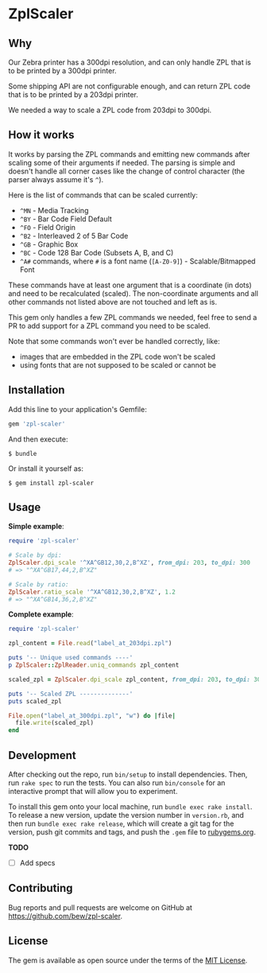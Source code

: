 # ZplScaler

## Why

Our Zebra printer has a 300dpi resolution, and can only handle ZPL that is to be printed by a 300dpi printer.

Some shipping API are not configurable enough, and can return ZPL code that is to be printed by a 203dpi printer.

We needed a way to scale a ZPL code from 203dpi to 300dpi.


## How it works

It works by parsing the ZPL commands and emitting new commands after scaling some of their arguments if needed.
The parsing is simple and doesn't handle all corner cases like the change of control character (the parser always assume it's `^`).

Here is the list of commands that can be scaled currently:

- `^MN` - Media Tracking
- `^BY` - Bar Code Field Default
- `^FO` - Field Origin
- `^B2` - Interleaved 2 of 5 Bar Code
- `^GB` - Graphic Box
- `^BC` - Code 128 Bar Code (Subsets A, B, and C)
- `^A#` commands, where `#` is a font name (`[A-Z0-9]`) - Scalable/Bitmapped Font

These commands have at least one argument that is a coordinate (in dots) and need to be recalculated (scaled).
The non-coordinate arguments and all other commands not listed above are not touched and left as is.

This gem only handles a few ZPL commands we needed, feel free to send a PR to add support for a ZPL command you need to be scaled.

Note that some commands won't ever be handled correctly, like:
- images that are embedded in the ZPL code won't be scaled
- using fonts that are not supposed to be scaled or cannot be


## Installation

Add this line to your application's Gemfile:

```ruby
gem 'zpl-scaler'
```

And then execute:

    $ bundle

Or install it yourself as:

    $ gem install zpl-scaler


## Usage

**Simple example**:
```rb
require 'zpl-scaler'

# Scale by dpi:
ZplScaler.dpi_scale '^XA^GB12,30,2,B^XZ', from_dpi: 203, to_dpi: 300
# => "^XA^GB17,44,2,B^XZ"

# Scale by ratio:
ZplScaler.ratio_scale '^XA^GB12,30,2,B^XZ', 1.2
# => "^XA^GB14,36,2,B^XZ"
```

**Complete example**:
```rb
require 'zpl-scaler'

zpl_content = File.read("label_at_203dpi.zpl")

puts '-- Unique used commands ----'
p ZplScaler::ZplReader.uniq_commands zpl_content

scaled_zpl = ZplScaler.dpi_scale zpl_content, from_dpi: 203, to_dpi: 300

puts '-- Scaled ZPL --------------'
puts scaled_zpl

File.open("label_at_300dpi.zpl", "w") do |file|
  file.write(scaled_zpl)
end
```

## Development

After checking out the repo, run `bin/setup` to install dependencies. Then, run `rake spec` to run the tests. You can also run `bin/console` for an interactive prompt that will allow you to experiment.

To install this gem onto your local machine, run `bundle exec rake install`. To release a new version, update the version number in `version.rb`, and then run `bundle exec rake release`, which will create a git tag for the version, push git commits and tags, and push the `.gem` file to [rubygems.org](https://rubygems.org).

**TODO**

- [ ] Add specs

## Contributing

Bug reports and pull requests are welcome on GitHub at https://github.com/bew/zpl-scaler.

## License

The gem is available as open source under the terms of the [MIT License](https://opensource.org/licenses/MIT).
